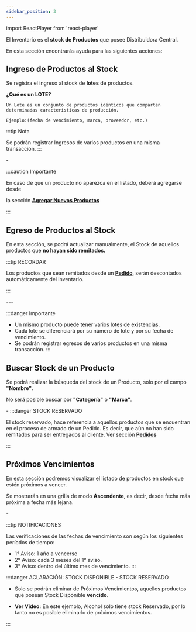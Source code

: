 ```yaml
---
sidebar_position: 3
---
```

import ReactPlayer from 'react-player'

El Inventario es el **stock de Productos** que posee Distribuidora Central.

En esta sección encontrarás ayuda para las siguientes acciones:

## Ingreso de Productos al Stock
Se registra el ingreso al stock de **lotes** de productos.
 

 **¿Qué es un LOTE?**
  ```
 Un Lote es un conjunto de productos idénticos que comparten 
 determinadas características de producción.

 Ejemplo:(fecha de vencimiento, marca, proveedor, etc.)

 ```

:::tip Nota

 Se podrán registrar Ingresos de varios productos en una misma transacción.
:::

 <ReactPlayer controls url='https://youtu.be/e3cTxY16ov0'/>
-

:::caution Importante

  En caso de que un producto no aparezca en el listado, deberá agregarse desde

  la sección **[Agregar Nuevos Productos](./Producto.md/#agregar-un-nuevo-producto)** 
  
::: 

## Egreso de Productos al Stock

En esta sección, se podrá actualizar manualmente, el Stock de aquellos productos que **no hayan sido remitados.**

:::tip RECORDAR

Los productos que sean remitados desde un **[Pedido](./Pedidos.md)**, serán descontados automáticamente del inventario.

:::

<ReactPlayer controls url='https://youtu.be/FajKRCPbQco'/>
---

:::danger Importante
- Un mismo producto puede tener varios lotes de existencias.
- Cada lote se diferenciará por su número de lote y por su fecha de vencimiento.
- Se podrán registrar egresos de varios productos en una misma transacción.
:::

## Buscar Stock de un Producto

Se podrá realizar la búsqueda del stock de un Producto, solo por el campo **"Nombre"**.

No será posible buscar por **"Categoría"** o **"Marca"**.

<ReactPlayer controls url='https://youtu.be/XEmLpbsGKW4'/>
-
:::danger STOCK RESERVADO

El stock reservado, hace referencia a aquellos productos que se encuentran en el proceso de armado de un Pedido. Es decir, que aún no han sido remitados para ser entregados al cliente. 
Ver sección **[Pedidos](./Pedidos.md)**

:::
## Próximos Vencimientos
 En esta sección podremos visualizar el listado de productos en stock que estén próximos a vencer.

 Se mostrarán en una grilla de modo **Ascendente**, es decir, desde fecha más próxima a fecha más lejana.

<ReactPlayer controls url='https://youtu.be/o_A5CaJ05xg'/>
-

:::tip NOTIFICACIONES

 Las verificaciones de las fechas de vencimiento son según los siguientes períodos de tiempo:
  - 1° Aviso: 1 año a vencerse
  - 2° Aviso: cada 3 meses del 1° aviso.
  - 3° Aviso: dentro del último mes de vencimiento.
:::

:::danger ACLARACIÓN: STOCK DISPONIBLE  -  STOCK RESERVADO 

- Solo se podrán eliminar de Próximos Vencimientos, aquellos productos que posean Stock Disponible **vencido**.

- **Ver Video:** En este ejemplo, Alcohol solo tiene stock Reservado, por lo tanto no es posible eliminarlo de próximos vencimientos.

:::
